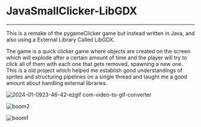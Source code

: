 # JavaSmallClicker-LibGDX

________________________________________________________
This is a remake of the pygameClicker game but instead written in Java,
and also using a External Library Called  LibGDX. 

The game is a quick clicker game where objects are created on the screen which will explode after a certain amount of time and the player will try to click all of them with each one that gets removed, spawning a new one. This is a old project which helped me establish good understandings of sprites and structuring pipelines on a single thread and taught me a good amount about handling external libraries.

![2024-01-0923-46-42-ezgif com-video-to-gif-converter](https://github.com/Kingerthanu/JavaSmallClicker-LibGDX/assets/76754592/070ce48f-26f4-44d2-85f6-6140554556b1)

![boom2](https://github.com/Kingerthanu/JavaSmallClicker-LibGDX/assets/76754592/6acf500b-d3f3-4015-b7ba-6b5da50f01be)

![boom1](https://github.com/Kingerthanu/JavaSmallClicker-LibGDX/assets/76754592/bf364490-945b-4aed-884c-03d400e5a06d)
